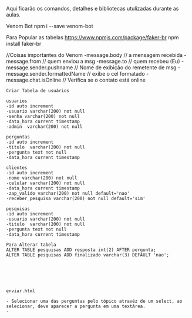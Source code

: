 Aqui ficarão os comandos, detalhes e bibliotecas utulizadas durante as aulas.

Venom Bot
npm i --save venom-bot

Para Popular as tabelas
https://www.npmjs.com/package/faker-br
npm install faker-br

//Coisas importantes do Venom
-message.body // a mensagem recebida
-message.from // quem enviou a msg
-message.to  //  quem recebeu (Eu)
-message.sender.pushname // Nome de exibição do remetente de msg
-message.sender.formattedName // exibe o cel formatado
-message.chat.isOnline // Verifica se o contato está online

    Criar Tabela de usuários

    usuarios
    -id auto increment
    -usuario varchar(200) not null
    -senha varchar(200) not null
    -data_hora current timestamp    
    -admin  varchar(200) not null

    perguntas
    -id auto increment
    -titulo  varchar(200) not null
    -pergunta text not null
    -data_hora current timestamp

    clientes
    -id auto increment
    -nome varchar(200) not null
    -celular varchar(200) not null
    -data_hora current timestamp
    -zap_valido varchar(200) not null default='nao'
    -receber_pesquisa varchar(200) not null default='sim'

    pesquisas
    -id auto increment
    -usuario varchar(200) not null
    -titulo  varchar(200) not null
    -pergunta text not null
    -data_hora current timestamp

    Para Alterar tabela
    ALTER TABLE pesquisas ADD resposta int(2) AFTER pergunta;
    ALTER TABLE pesquisas ADD finalizado varchar(3) DEFAULT 'nao';






    enviar.html

    - Selecionar uma das perguntas pelo tópico atravéz de um select, ao selecionar, deve aparecer a pergunta em uma textArea.
    -